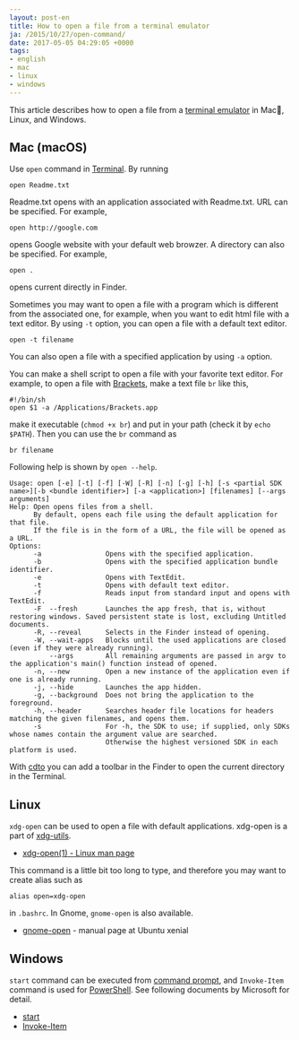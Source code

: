 ```yaml
---
layout: post-en
title: How to open a file from a terminal emulator
ja: /2015/10/27/open-command/
date: 2017-05-05 04:29:05 +0000
tags:
- english
- mac
- linux
- windows
---
```

This article describes how to open a file from a [terminal emulator](https://en.wikipedia.org/wiki/Terminal_emulator) in Mac, Linux, and Windows.

## Mac (macOS)
Use  ```open``` command in [Terminal](https://en.wikipedia.org/wiki/Terminal_(macOS)). By running

~~~
open Readme.txt
~~~

Readme.txt opens with an application associated with Readme.txt. URL can be specified. For example,

~~~
open http://google.com
~~~

opens Google website with your default web browzer. A directory can also be specified. For example,

~~~
open .
~~~

opens current directly in Finder.

Sometimes you may want to open a file with a program which is different from the associated one, for example, when you want to edit html file with a text editor. By using ```-t``` option, you can open a file with a default text editor.

~~~
open -t filename
~~~

You can also open a file with a specified application by using ```-a``` option.

You can make a shell script to open a file with your favorite text editor. For example, to open a file with [Brackets](http://brackets.io/), make a text file ```br``` like this,

~~~
#!/bin/sh
open $1 -a /Applications/Brackets.app
~~~

make it executable (```chmod +x br```) and put in your path (check it by ```echo $PATH```). Then you can use the ```br``` command as

~~~
br filename
~~~

Following help is shown by ```open --help```.

~~~
Usage: open [-e] [-t] [-f] [-W] [-R] [-n] [-g] [-h] [-s <partial SDK name>][-b <bundle identifier>] [-a <application>] [filenames] [--args arguments]
Help: Open opens files from a shell.
      By default, opens each file using the default application for that file.  
      If the file is in the form of a URL, the file will be opened as a URL.
Options: 
      -a                Opens with the specified application.
      -b                Opens with the specified application bundle identifier.
      -e                Opens with TextEdit.
      -t                Opens with default text editor.
      -f                Reads input from standard input and opens with TextEdit.
      -F  --fresh       Launches the app fresh, that is, without restoring windows. Saved persistent state is lost, excluding Untitled documents.
      -R, --reveal      Selects in the Finder instead of opening.
      -W, --wait-apps   Blocks until the used applications are closed (even if they were already running).
          --args        All remaining arguments are passed in argv to the application's main() function instead of opened.
      -n, --new         Open a new instance of the application even if one is already running.
      -j, --hide        Launches the app hidden.
      -g, --background  Does not bring the application to the foreground.
      -h, --header      Searches header file locations for headers matching the given filenames, and opens them.
      -s                For -h, the SDK to use; if supplied, only SDKs whose names contain the argument value are searched.
                        Otherwise the highest versioned SDK in each platform is used.
~~~

With [cdto](https://github.com/jbtule/cdto) you can add a toolbar in the Finder to open the current directory in the Terminal.

## Linux

```xdg-open``` can be used to open a file with default applications. xdg-open is a part of [xdg-utils](https://wiki.archlinux.org/index.php/default_applications#xdg-utils).

- [xdg-open(1) - Linux man page](http://linux.die.net/man/1/xdg-open)

This command is a little bit too long to type, and therefore you may want to create alias such as

~~~
alias open=xdg-open
~~~

in ```.bashrc```. In Gnome, ```gnome-open``` is also available.

- [gnome-open](http://manpages.ubuntu.com/manpages/xenial/en/man1/gnome-open.1.html) - manual page at Ubuntu xenial

## Windows

```start``` command can be executed from [command prompt](https://en.wikipedia.org/wiki/Cmd.exe), and ```Invoke-Item``` command is used for [PowerShell](https://en.wikipedia.org/wiki/PowerShell). See following documents by Microsoft for detail.

- [start](https://technet.microsoft.com/en-us/library/bb491005.aspx)
- [Invoke-Item](https://msdn.microsoft.com/en-us/powershell/reference/5.1/microsoft.powershell.management/invoke-item)
